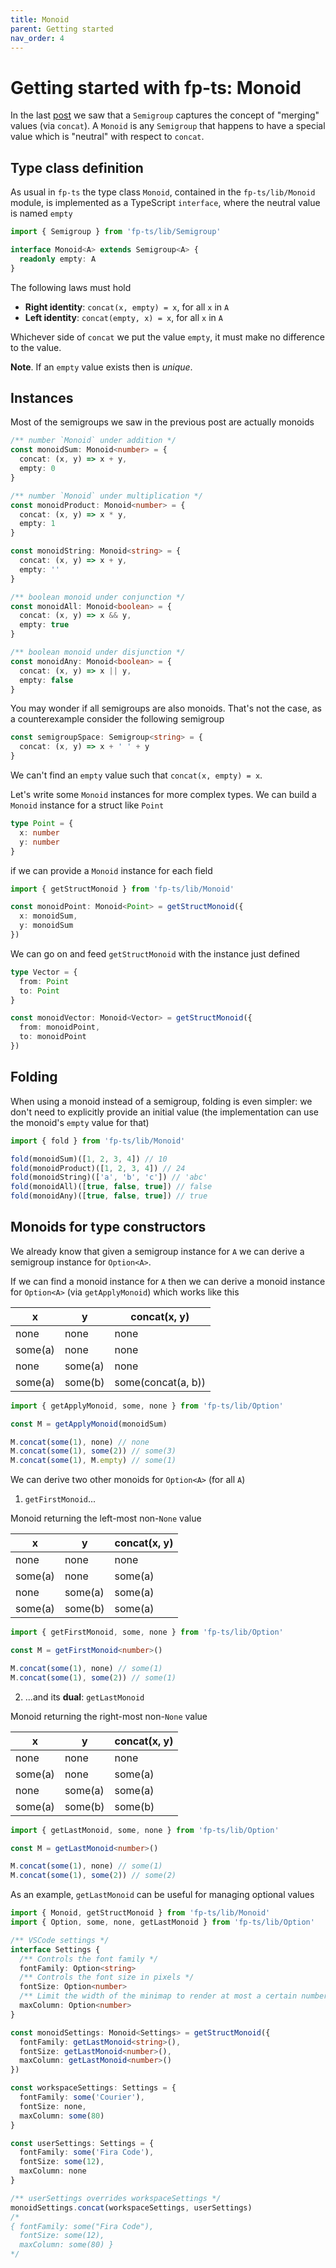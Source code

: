 ```yaml
---
title: Monoid
parent: Getting started
nav_order: 4
---
```


# Getting started with fp-ts: Monoid

In the last [post](./Semigroup.md) we saw that a `Semigroup` captures the concept of "merging" values (via `concat`). A `Monoid` is any `Semigroup` that happens to have a special value which is "neutral" with respect to `concat`.

## Type class definition

As usual in `fp-ts` the type class `Monoid`, contained in the `fp-ts/lib/Monoid` module, is implemented as a TypeScript `interface`, where the neutral value is named `empty`

```ts
import { Semigroup } from 'fp-ts/lib/Semigroup'

interface Monoid<A> extends Semigroup<A> {
  readonly empty: A
}
```

The following laws must hold

- **Right identity**: `concat(x, empty) = x`, for all `x` in `A`
- **Left identity**: `concat(empty, x) = x`, for all `x` in `A`

Whichever side of `concat` we put the value `empty`, it must make no difference to the value.

**Note**. If an `empty` value exists then is *unique*.

## Instances

Most of the semigroups we saw in the previous post are actually monoids

```ts
/** number `Monoid` under addition */
const monoidSum: Monoid<number> = {
  concat: (x, y) => x + y,
  empty: 0
}

/** number `Monoid` under multiplication */
const monoidProduct: Monoid<number> = {
  concat: (x, y) => x * y,
  empty: 1
}

const monoidString: Monoid<string> = {
  concat: (x, y) => x + y,
  empty: ''
}

/** boolean monoid under conjunction */
const monoidAll: Monoid<boolean> = {
  concat: (x, y) => x && y,
  empty: true
}

/** boolean monoid under disjunction */
const monoidAny: Monoid<boolean> = {
  concat: (x, y) => x || y,
  empty: false
}
```

You may wonder if all semigroups are also monoids. That's not the case, as a counterexample consider the following semigroup

```ts
const semigroupSpace: Semigroup<string> = {
  concat: (x, y) => x + ' ' + y
}
```

We can't find an `empty` value such that `concat(x, empty) = x`.

Let's write some `Monoid` instances for more complex types. We can build a `Monoid` instance for a struct like `Point`

```ts
type Point = {
  x: number
  y: number
}
```

if we can provide a `Monoid` instance for each field

```ts
import { getStructMonoid } from 'fp-ts/lib/Monoid'

const monoidPoint: Monoid<Point> = getStructMonoid({
  x: monoidSum,
  y: monoidSum
})
```

We can go on and feed `getStructMonoid` with the instance just defined

```ts
type Vector = {
  from: Point
  to: Point
}

const monoidVector: Monoid<Vector> = getStructMonoid({
  from: monoidPoint,
  to: monoidPoint
})
```

## Folding

When using a monoid instead of a semigroup, folding is even simpler: we don't need to explicitly provide an initial value (the implementation can use the monoid's `empty` value for that)

```ts
import { fold } from 'fp-ts/lib/Monoid'

fold(monoidSum)([1, 2, 3, 4]) // 10
fold(monoidProduct)([1, 2, 3, 4]) // 24
fold(monoidString)(['a', 'b', 'c']) // 'abc'
fold(monoidAll)([true, false, true]) // false
fold(monoidAny)([true, false, true]) // true
```

## Monoids for type constructors

We already know that given a semigroup instance for `A` we can derive a semigroup instance for `Option<A>`.

If we can find a monoid instance for `A` then we can derive a monoid instance for `Option<A>` (via `getApplyMonoid`) which works like this

| x        | y        | concat(x, y)       |
| -------- | -------- | ------------------ |
| none     | none     | none               |
| some(a)  | none     | none               |
| none     | some(a)  | none               |
| some(a)  | some(b)  | some(concat(a, b)) |

```ts
import { getApplyMonoid, some, none } from 'fp-ts/lib/Option'

const M = getApplyMonoid(monoidSum)

M.concat(some(1), none) // none
M.concat(some(1), some(2)) // some(3)
M.concat(some(1), M.empty) // some(1)
```

We can derive two other monoids for `Option<A>` (for all `A`)

1) `getFirstMonoid`...

Monoid returning the left-most non-`None` value

| x       | y       | concat(x, y) |
| ------- | ------- | ------------ |
| none    | none    | none         |
| some(a) | none    | some(a)      |
| none    | some(a) | some(a)      |
| some(a) | some(b) | some(a)      |

```ts
import { getFirstMonoid, some, none } from 'fp-ts/lib/Option'

const M = getFirstMonoid<number>()

M.concat(some(1), none) // some(1)
M.concat(some(1), some(2)) // some(1)
```

2) ...and its **dual**: `getLastMonoid`

Monoid returning the right-most non-`None` value

| x       | y       | concat(x, y) |
| ------- | ------- | ------------ |
| none    | none    | none         |
| some(a) | none    | some(a)      |
| none    | some(a) | some(a)      |
| some(a) | some(b) | some(b)      |

```ts
import { getLastMonoid, some, none } from 'fp-ts/lib/Option'

const M = getLastMonoid<number>()

M.concat(some(1), none) // some(1)
M.concat(some(1), some(2)) // some(2)
```

As an example, `getLastMonoid` can be useful for managing optional values

```ts
import { Monoid, getStructMonoid } from 'fp-ts/lib/Monoid'
import { Option, some, none, getLastMonoid } from 'fp-ts/lib/Option'

/** VSCode settings */
interface Settings {
  /** Controls the font family */
  fontFamily: Option<string>
  /** Controls the font size in pixels */
  fontSize: Option<number>
  /** Limit the width of the minimap to render at most a certain number of columns. */
  maxColumn: Option<number>
}

const monoidSettings: Monoid<Settings> = getStructMonoid({
  fontFamily: getLastMonoid<string>(),
  fontSize: getLastMonoid<number>(),
  maxColumn: getLastMonoid<number>()
})

const workspaceSettings: Settings = {
  fontFamily: some('Courier'),
  fontSize: none,
  maxColumn: some(80)
}

const userSettings: Settings = {
  fontFamily: some('Fira Code'),
  fontSize: some(12),
  maxColumn: none
}

/** userSettings overrides workspaceSettings */
monoidSettings.concat(workspaceSettings, userSettings)
/*
{ fontFamily: some("Fira Code"),
  fontSize: some(12),
  maxColumn: some(80) }
*/
```
